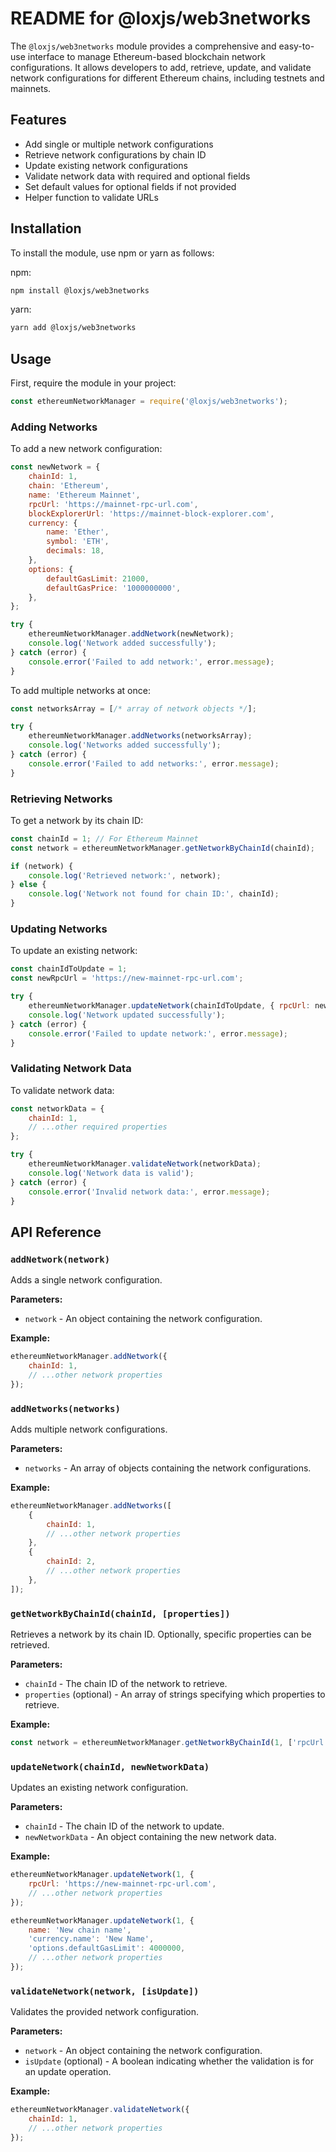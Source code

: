 # README for @loxjs/web3networks

The `@loxjs/web3networks` module provides a comprehensive and easy-to-use interface to manage Ethereum-based blockchain network configurations. It allows developers to add, retrieve, update, and validate network configurations for different Ethereum chains, including testnets and mainnets.

## Features

- Add single or multiple network configurations
- Retrieve network configurations by chain ID
- Update existing network configurations
- Validate network data with required and optional fields
- Set default values for optional fields if not provided
- Helper function to validate URLs

## Installation

To install the module, use npm or yarn as follows:

npm:

```sh
npm install @loxjs/web3networks
```

yarn:

```sh
yarn add @loxjs/web3networks
```

## Usage

First, require the module in your project:

```javascript
const ethereumNetworkManager = require('@loxjs/web3networks');
```

### Adding Networks

To add a new network configuration:

```javascript
const newNetwork = {
    chainId: 1,
    chain: 'Ethereum',
    name: 'Ethereum Mainnet',
    rpcUrl: 'https://mainnet-rpc-url.com',
    blockExplorerUrl: 'https://mainnet-block-explorer.com',
    currency: {
        name: 'Ether',
        symbol: 'ETH',
        decimals: 18,
    },
    options: {
        defaultGasLimit: 21000,
        defaultGasPrice: '1000000000',
    },
};

try {
    ethereumNetworkManager.addNetwork(newNetwork);
    console.log('Network added successfully');
} catch (error) {
    console.error('Failed to add network:', error.message);
}
```

To add multiple networks at once:

```javascript
const networksArray = [/* array of network objects */];

try {
    ethereumNetworkManager.addNetworks(networksArray);
    console.log('Networks added successfully');
} catch (error) {
    console.error('Failed to add networks:', error.message);
}
```

### Retrieving Networks

To get a network by its chain ID:

```javascript
const chainId = 1; // For Ethereum Mainnet
const network = ethereumNetworkManager.getNetworkByChainId(chainId);

if (network) {
    console.log('Retrieved network:', network);
} else {
    console.log('Network not found for chain ID:', chainId);
}
```

### Updating Networks

To update an existing network:

```javascript
const chainIdToUpdate = 1;
const newRpcUrl = 'https://new-mainnet-rpc-url.com';

try {
    ethereumNetworkManager.updateNetwork(chainIdToUpdate, { rpcUrl: newRpcUrl });
    console.log('Network updated successfully');
} catch (error) {
    console.error('Failed to update network:', error.message);
}
```

### Validating Network Data

To validate network data:

```javascript
const networkData = {
    chainId: 1,
    // ...other required properties
};

try {
    ethereumNetworkManager.validateNetwork(networkData);
    console.log('Network data is valid');
} catch (error) {
    console.error('Invalid network data:', error.message);
}
```

## API Reference

### `addNetwork(network)`

Adds a single network configuration.

**Parameters:**

- `network` - An object containing the network configuration.

**Example:**

```javascript
ethereumNetworkManager.addNetwork({
    chainId: 1,
    // ...other network properties
});
```

### `addNetworks(networks)`

Adds multiple network configurations.

**Parameters:**

- `networks` - An array of objects containing the network configurations.

**Example:**

```javascript
ethereumNetworkManager.addNetworks([
    {
        chainId: 1,
        // ...other network properties
    },
    {
        chainId: 2,
        // ...other network properties
    },
]);
```

### `getNetworkByChainId(chainId, [properties])`

Retrieves a network by its chain ID. Optionally, specific properties can be retrieved.

**Parameters:**

- `chainId` - The chain ID of the network to retrieve.
- `properties` (optional) - An array of strings specifying which properties to retrieve.

**Example:**

```javascript
const network = ethereumNetworkManager.getNetworkByChainId(1, ['rpcUrl', 'currency.name']);
```

### `updateNetwork(chainId, newNetworkData)`

Updates an existing network configuration.

**Parameters:**

- `chainId` - The chain ID of the network to update.
- `newNetworkData` - An object containing the new network data.

**Example:**

```javascript
ethereumNetworkManager.updateNetwork(1, {
    rpcUrl: 'https://new-mainnet-rpc-url.com',
    // ...other network properties
});
```

```javascript
ethereumNetworkManager.updateNetwork(1, {
    name: 'New chain name',
    'currency.name': 'New Name',
    'options.defaultGasLimit': 4000000,
    // ...other network properties
});
```

### `validateNetwork(network, [isUpdate])`

Validates the provided network configuration.

**Parameters:**

- `network` - An object containing the network configuration.
- `isUpdate` (optional) - A boolean indicating whether the validation is for an update operation.

**Example:**

```javascript
ethereumNetworkManager.validateNetwork({
    chainId: 1,
    // ...other network properties
});
```
